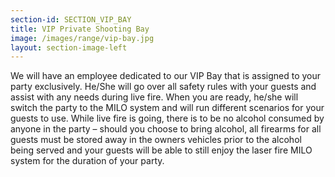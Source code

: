 ```yaml
---
section-id: SECTION_VIP_BAY
title: VIP Private Shooting Bay
image: /images/range/vip-bay.jpg
layout: section-image-left
---
```

We will have an employee dedicated to our VIP Bay that is assigned to your party exclusively.  He/She will go over all safety rules with your guests and assist with any needs during live fire. When you are ready, he/she will switch the party to the MILO system and  will run different scenarios for your guests to use. While live fire is going, there is to be no alcohol consumed by anyone in the party – should you choose to bring alcohol, all firearms for all guests must be stored away in the owners vehicles prior to the alcohol being served and your guests will be able to still enjoy the laser fire MILO system for the duration of your party. 